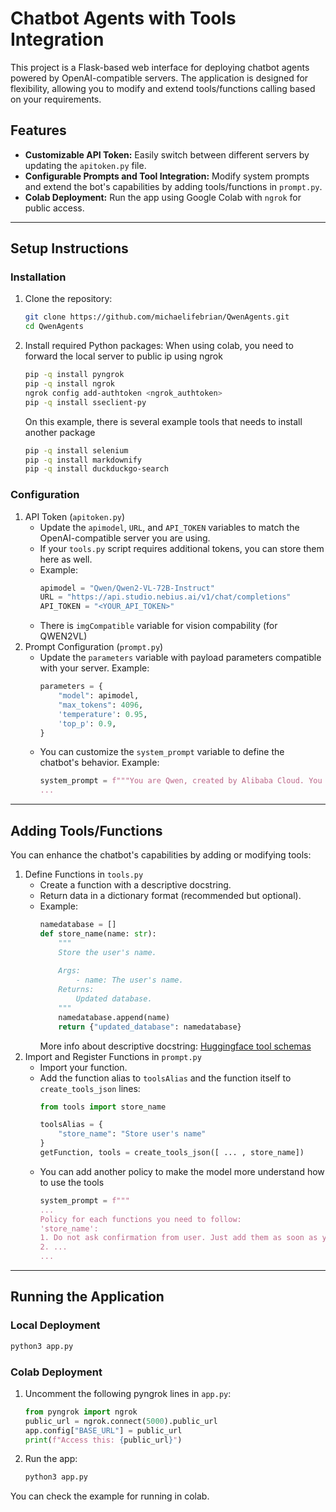 # Chatbot Agents with Tools Integration
This project is a Flask-based web interface for deploying chatbot agents powered by OpenAI-compatible servers. The application is designed for flexibility, allowing you to modify and extend tools/functions calling based on your requirements. 
## Features
- **Customizable API Token:** Easily switch between different servers by updating the `apitoken.py` file.
- **Configurable Prompts and Tool Integration:** Modify system prompts and extend the bot's capabilities by adding tools/functions in `prompt.py`.
- **Colab Deployment:** Run the app using Google Colab with `ngrok` for public access.
---
## Setup Instructions
### Installation
1. Clone the repository:
    ```bash
    git clone https://github.com/michaelifebrian/QwenAgents.git
    cd QwenAgents
    ```
2. Install required Python packages:
    When using colab, you need to forward the local server to public ip using ngrok
    ```bash
    pip -q install pyngrok
    pip -q install ngrok
    ngrok config add-authtoken <ngrok_authtoken>
    pip -q install sseclient-py
    ```
    On this example, there is several example tools that needs to install another package
    ```bash
    pip -q install selenium
    pip -q install markdownify
    pip -q install duckduckgo-search
    ```
### Configuration
1. API Token (`apitoken.py`)
    - Update the `apimodel`, `URL`, and `API_TOKEN` variables to match the OpenAI-compatible server you are using.
    - If your `tools.py` script requires additional tokens, you can store them here as well.
    - Example: 
        ```python
        apimodel = "Qwen/Qwen2-VL-72B-Instruct"
        URL = "https://api.studio.nebius.ai/v1/chat/completions"
        API_TOKEN = "<YOUR_API_TOKEN>"
        ```
    - There is `imgCompatible` variable for vision compability (for QWEN2VL)
2. Prompt Configuration (`prompt.py`)
    - Update the `parameters` variable with payload parameters compatible with your server. Example:
        ```python
        parameters = {
            "model": apimodel,
            "max_tokens": 4096,
            'temperature': 0.95,
            'top_p': 0.9,
        }
    - You can customize the `system_prompt` variable to define the chatbot's behavior. Example:
        ```python
        system_prompt = f"""You are Qwen, created by Alibaba Cloud. You are a helpful assistant that speaks Gen-Z slang.
        ...
        ```
---
## Adding Tools/Functions
You can enhance the chatbot's capabilities by adding or modifying tools:

1. Define Functions in `tools.py`
    - Create a function with a descriptive docstring.
    - Return data in a dictionary format (recommended but optional).
    - Example:
        ```python
        namedatabase = []
        def store_name(name: str):
            """
            Store the user's name.
            
            Args:
                - name: The user's name.
            Returns:
                Updated database.
            """
            namedatabase.append(name)
            return {"updated_database": namedatabase}        
        ```
        More info about descriptive docstring: [Huggingface tool schemas](https://huggingface.co/docs/transformers/en/chat_templating#understanding-tool-schemas)
2. Import and Register Functions in `prompt.py`
    - Import your function.
    - Add the function alias to `toolsAlias` and the function itself to `create_tools_json` lines:
        ```python
        from tools import store_name
        
        toolsAlias = {
            "store_name": "Store user's name"
        }
        getFunction, tools = create_tools_json([ ... , store_name])        
        ```
    - You can add another policy to make the model more understand how to use the tools
        ```python
        system_prompt = f"""
        ...
        Policy for each functions you need to follow:
        'store_name':
        1. Do not ask confirmation from user. Just add them as soon as you know their name.
        2. ...
        ...
        ```
---
## Running the Application
### Local Deployment
```bash
python3 app.py
```
### Colab Deployment
1. Uncomment the following pyngrok lines in `app.py`:
    ```python
    from pyngrok import ngrok
    public_url = ngrok.connect(5000).public_url
    app.config["BASE_URL"] = public_url
    print(f"Access this: {public_url}")
    ```
2. Run the app:
    ```bash
    python3 app.py
    ```
You can check the example for running in colab.